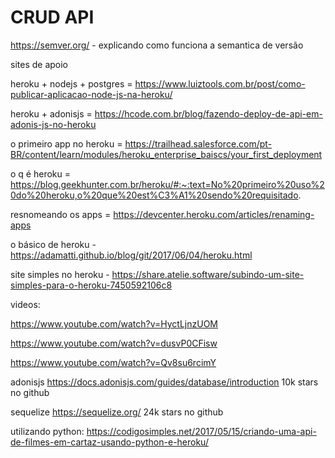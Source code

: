 # CRUD API

https://semver.org/ - explicando como funciona a semantica de versão

sites de apoio



heroku + nodejs + postgres = https://www.luiztools.com.br/post/como-publicar-aplicacao-node-js-na-heroku/

heroku + adonisjs = https://hcode.com.br/blog/fazendo-deploy-de-api-em-adonis-js-no-heroku

o primeiro app no heroku = https://trailhead.salesforce.com/pt-BR/content/learn/modules/heroku_enterprise_baiscs/your_first_deployment

o q é heroku = https://blog.geekhunter.com.br/heroku/#:~:text=No%20primeiro%20uso%20do%20heroku,o%20que%20est%C3%A1%20sendo%20requisitado.

resnomeando os apps = https://devcenter.heroku.com/articles/renaming-apps

o básico de heroku - https://adamatti.github.io/blog/git/2017/06/04/heroku.html

site simples no heroku - https://share.atelie.software/subindo-um-site-simples-para-o-heroku-7450592106c8


videos:

https://www.youtube.com/watch?v=HyctLjnzUOM

https://www.youtube.com/watch?v=dusvP0CFisw

https://www.youtube.com/watch?v=Qv8su6rcimY

adonisjs https://docs.adonisjs.com/guides/database/introduction 10k stars no github

sequelize https://sequelize.org/ 24k stars no github

utilizando python: https://codigosimples.net/2017/05/15/criando-uma-api-de-filmes-em-cartaz-usando-python-e-heroku/

